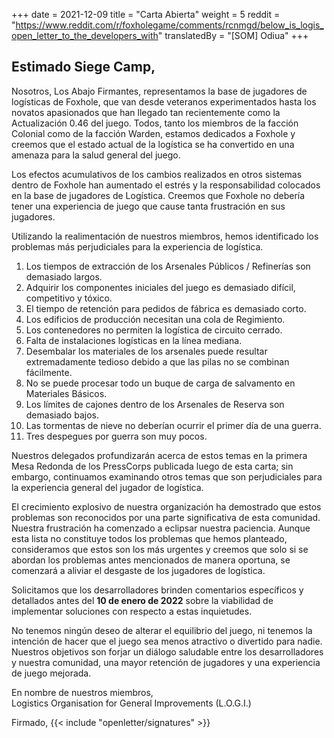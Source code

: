 +++
date = 2021-12-09
title = "Carta Abierta"
weight = 5
reddit = "https://www.reddit.com/r/foxholegame/comments/rcnmgd/below_is_logis_open_letter_to_the_developers_with"
translatedBy = "[SOM] Odiua"
+++
## Estimado Siege Camp,

Nosotros, Los Abajo Firmantes, representamos la base de jugadores de logísticas de Foxhole, que van desde veteranos experimentados hasta los novatos apasionados que han llegado tan recientemente como la Actualización 0.46 del juego. Todos, tanto los miembros de la facción Colonial como de la facción Warden, estamos dedicados a Foxhole y creemos que el estado actual de la logística se ha convertido en una amenaza para la salud general del juego.

Los efectos acumulativos de los cambios realizados en otros sistemas dentro de Foxhole han aumentado el estrés y la responsabilidad colocados en la base de jugadores de Logística. Creemos que Foxhole no debería tener una experiencia de juego que cause tanta frustración en sus jugadores.

Utilizando la realimentación de nuestros miembros, hemos identificado los problemas más perjudiciales para la experiencia de logística.

1. Los tiempos de extracción de los Arsenales Públicos / Refinerías son demasiado largos.
2. Adquirir los componentes iniciales del juego es demasiado difícil, competitivo y tóxico.
3. El tiempo de retención para pedidos de fábrica es demasiado corto.
4. Los edificios de producción necesitan una cola de Regimiento.
5. Los contenedores no permiten la logística de circuito cerrado.
6. Falta de instalaciones logísticas en la línea mediana.
7. Desembalar los materiales de los arsenales puede resultar extremadamente tedioso debido a que las pilas no se combinan fácilmente.
8. No se puede procesar todo un buque de carga de salvamento en Materiales Básicos.
9. Los límites de cajones dentro de los Arsenales de Reserva son demasiado bajos.
10. Las tormentas de nieve no deberían ocurrir el primer día de una guerra.
11. Tres despegues por guerra son muy pocos.

Nuestros delegados profundizarán acerca de estos temas en la primera Mesa Redonda de los PressCorps publicada luego de esta carta; sin embargo, continuamos examinando otros temas que son perjudiciales para la experiencia general del jugador de logística.

El crecimiento explosivo de nuestra organización ha demostrado que estos problemas son reconocidos por una parte significativa de esta comunidad. Nuestra frustración ha comenzado a eclipsar nuestra paciencia. Aunque esta lista no constituye todos los problemas que hemos planteado, consideramos que estos son los más urgentes y creemos que solo si se abordan los problemas antes mencionados de manera oportuna, se comenzará a aliviar el desgaste de los jugadores de logística.

Solicitamos que los desarrolladores brinden comentarios específicos y detallados antes del **10 de enero de 2022** sobre la viabilidad de implementar soluciones con respecto a estas inquietudes.

No tenemos ningún deseo de alterar el equilibrio del juego, ni tenemos la intención de hacer que el juego sea menos atractivo o divertido para nadie. Nuestros objetivos son forjar un diálogo saludable	entre los desarrolladores y nuestra comunidad, una mayor retención de jugadores y una experiencia de juego mejorada.

En nombre de nuestros miembros,<br>Logistics Organisation for General Improvements (L.O.G.I.)

Firmado, {{< include "openletter/signatures" >}}